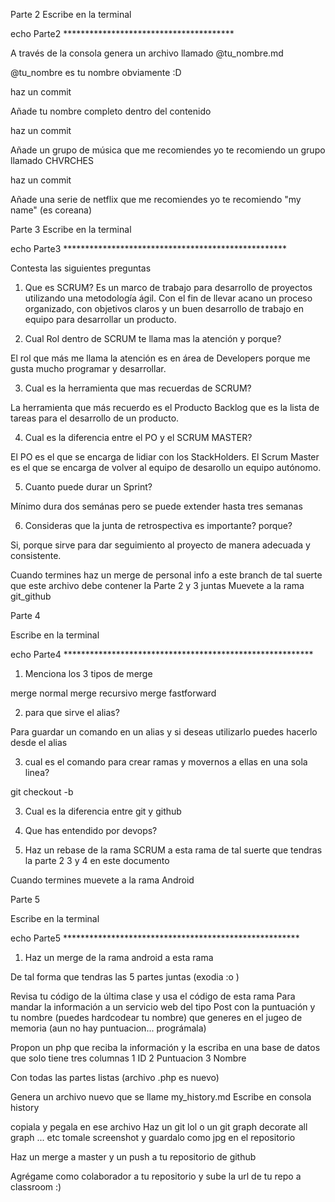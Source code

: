 Parte 2
Escribe en la terminal

echo Parte2 ***************************************

A través de la consola genera un archivo llamado
@tu_nombre.md

@tu_nombre es tu nombre obviamente :D

haz un commit

Añade tu nombre completo dentro del contenido

haz un commit

Añade un grupo de música que me recomiendes
yo te recomiendo un grupo llamado CHVRCHES

haz un commit

Añade una serie de netflix que me recomiendes
yo te recomiendo "my name" (es coreana)

Parte 3
Escribe en la terminal 

echo Parte3 ***************************************************

Contesta las siguientes preguntas

1. Que es SCRUM?
   Es un marco de trabajo para desarrollo de proyectos utilizando una metodología ágil. Con el fin de llevar acano un proceso organizado, con objetivos claros y un buen desarrollo de trabajo en equipo para desarrollar un producto. 


2. Cual Rol dentro de SCRUM te llama mas la atención y porque?

  El rol que más me llama la atención es en área de Developers porque me gusta mucho programar y desarrollar.

3. Cual es la herramienta que mas recuerdas de SCRUM?

  La herramienta que más recuerdo es el Producto Backlog que es la lista de tareas para el desarrollo de un producto.

4. Cual es la diferencia entre el PO y el SCRUM MASTER?

  El PO es el que se encarga de lidiar con los StackHolders.
  El Scrum Master es el que se encarga de volver al equipo de desarollo un equipo autónomo.

5. Cuanto puede durar un Sprint?

  Mínimo dura dos semánas pero se puede extender hasta tres semanas

6. Consideras que la junta de retrospectiva es importante? porque?

  Si, porque sirve para dar seguimiento al proyecto de manera adecuada y consistente.

Cuando termines haz un merge de personal info a este branch
de tal suerte que este archivo debe contener la Parte 2 y 3 juntas 
Muevete a la rama git_github

Parte 4

Escribe en la terminal

echo Parte4 *********************************************************

1. Menciona los 3 tipos de merge

  merge normal
  merge recursivo 
  merge fastforward

2. para que sirve el alias?

  Para guardar un comando en un alias y si deseas utilizarlo puedes hacerlo desde el alias

3. cual es el comando para crear ramas y movernos a ellas en una sola linea?

  git checkout -b

3. Cual es la diferencia entre git y github

4. Que has entendido por devops?

5. Haz un rebase de la rama SCRUM a esta rama
de tal suerte que tendras la parte 2 3 y 4 en este documento

Cuando termines muevete a la rama Android

Parte 5

Escribe en la terminal

echo Parte5 ******************************************************

1. Haz un merge de la rama android a esta rama 

De tal forma que tendras las 5 partes juntas (exodia :o )

Revisa tu código de la última clase
y usa el código de esta rama
Para mandar la información a un servicio web del tipo Post 
con la puntuación y tu nombre (puedes hardcodear tu nombre)
que generes en el jugeo de memoria
(aun no hay puntuacion... prográmala)

Propon un php que reciba la información  y la escriba en una base de datos
que solo tiene tres columnas
1 ID
2 Puntuacion
3 Nombre

Con todas las partes listas
(archivo .php es nuevo)

Genera un archivo nuevo que se llame my_history.md
Escribe en consola
history

copiala y pegala en ese archivo
Haz un git lol o un git graph decorate all graph ... etc tomale screenshot 
y guardalo como jpg en el repositorio

Haz un merge a master y un push a tu repositorio de github

Agrégame como colaborador a tu repositorio y sube la url de tu repo a classroom :) 